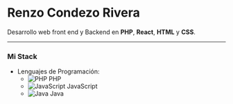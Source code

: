 # Renzo Condezo Rivera

Desarrollo web front end y Backend en 
**PHP**, 
**React**, 
**HTML** y **CSS**.

---
### Mi Stack
- Lenguajes de Programación: 
  - ![PHP](https://img.icons8.com/color/48/000000/php.png) PHP
  - ![JavaScript](https://img.icons8.com/color/48/000000/javascript.png) JavaScript
  - ![Java](https://img.icons8.com/color/48/000000/java-coffee-cup-logo.png) Java



